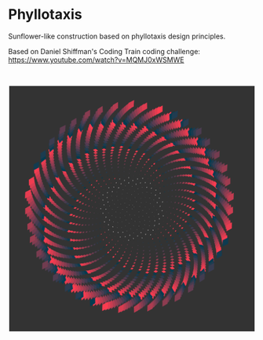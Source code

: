 Phyllotaxis
===========

Sunflower-like construction based on phyllotaxis design principles.

Based on Daniel Shiffman's Coding Train coding challenge:
https://www.youtube.com/watch?v=MQMJ0xWSMWE

</br>
<p align="center">
  <img src="images/screenShot.png" width="500px"/>
</p>

